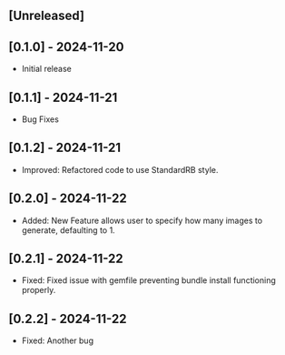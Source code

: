 ## [Unreleased]

## [0.1.0] - 2024-11-20

- Initial release

## [0.1.1] - 2024-11-21

- Bug Fixes

## [0.1.2] - 2024-11-21

- Improved: Refactored code to use StandardRB style.

## [0.2.0] - 2024-11-22

- Added: New Feature allows user to specify how many images to generate, defaulting to 1.

## [0.2.1] - 2024-11-22

- Fixed: Fixed issue with gemfile preventing bundle install functioning properly.

## [0.2.2] - 2024-11-22

- Fixed: Another bug
